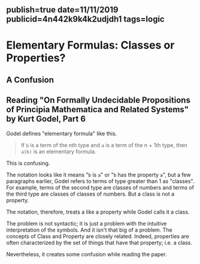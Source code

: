 publish=true
date=11/11/2019
publicid=4n442k9k4k2udjdh1
tags=logic
---
# Elementary Formulas: Classes or Properties?
## A Confusion
## Reading "On Formally Undecidable Propositions of Principia Mathematica and Related Systems" by Kurt Godel, Part 6

Godel defines "elementary formula" like this.

> If `b` is a term of the nth type and `a` is a term of the n + 1th type, then `a(b)` is an elementary formula.

This is confusing.

The notation looks like it means "`b` is `a`" or "`b` has the property `a`", but a few paragraphs earlier, Godel refers to terms of type greater than 1 as "classes". For example, terms of the second type are classes of numbers and terms of the third type are classes of classes of numbers. But a class is not a property.

The notation, therefore, treats a like a property while Godel calls it a class.

The problem is not syntactic; it is just a problem with the intuitive interpretation of the symbols. And it isn't that big of a problem. The concepts of Class and Property are closely related. Indeed, properties are often characterized by the set of things that have that property; i.e. a class.

Nevertheless, it creates some confusion while reading the paper.
